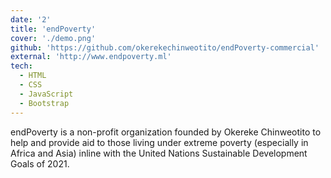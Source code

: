 ```yaml
---
date: '2'
title: 'endPoverty'
cover: './demo.png'
github: 'https://github.com/okerekechinweotito/endPoverty-commercial'
external: 'http://www.endpoverty.ml'
tech:
  - HTML
  - CSS
  - JavaScript
  - Bootstrap
---
```


endPoverty is a non-profit organization founded by Okereke Chinweotito to help and provide aid to those living under extreme poverty (especially in Africa and Asia) inline with the United Nations Sustainable Development Goals of 2021.
